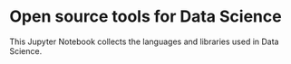 # Open source tools for Data Science
This Jupyter Notebook collects the languages and libraries used in Data Science.
